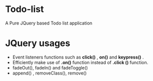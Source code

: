 # Todo-list
A Pure JQuery based Todo list application

# JQuery usages

 - Event listeners functions such as **click()** , **on()** and **keypress()** .
 - Efficiently make use of **.on()** function instead of **.click ()** function.
 - fadeOut(), fadeIn() and fadeToggle()
 - append() , removeClass(), remove() 
